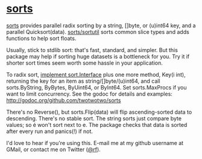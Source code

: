 # [sorts](http://godoc.org/github.com/twotwotwo/sorts)

[sorts](http://godoc.org/github.com/twotwotwo/sorts) provides
parallel radix sorting by a string, []byte, or (u)int64 key, and a parallel
Quicksort(data). 
[sorts/sortutil](http://godoc.org/github.com/twotwotwo/sorts/sortutil)
sorts common slice types and adds functions to help sort floats.

Usually, stick to stdlib sort: that's fast, standard, and simpler.  But this
package may help if sorting huge datasets is a bottleneck for you.  Try it
if shorter sort times seem worth some hassle in your application.

To radix sort, 
[implement sort.Interface](http://golang.org/pkg/sort/#Interface) 
plus one more method, Key(i int), returning the key for an item as
string/[]byte/(u)int64, and call sorts.ByString, ByBytes, ByUint64, or
ByInt64.  Set sorts.MaxProcs if you want to limit concurrency.  See the
godoc for details and examples:
http://godoc.org/github.com/twotwotwo/sorts

There's no Reverse(), but sorts.Flip(data) will flip ascending-sorted
data to descending.  There's no stable sort.  The string sorts just compare
byte values; so é won't sort next to e.  The package checks that data is
sorted after every run and panics(!) if not.

I'd love to hear if you're using this. E-mail me at my github username at
GMail, or contact me on Twitter ([@rf](http://twitter.com/rf/)).
